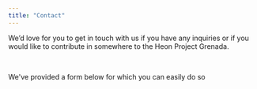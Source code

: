 ```yaml
---
title: "Contact"
---
```


We’d love for you to get in touch with us if you have any inquiries or 
if you would like to contribute in somewhere to the Heon Project Grenada.

<br>

We've provided a form below for which you can easily do so
